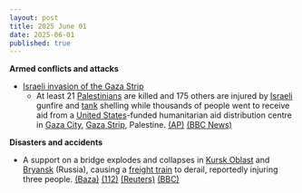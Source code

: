 ```yaml
---
layout: post
title: 2025 June 01
date: 2025-06-01
published: true
---
```



**Armed conflicts and attacks**

* [Israeli invasion of the Gaza Strip](https://en.wikipedia.org/wiki/Israeli_invasion_of_the_Gaza_Strip "Israeli invasion of the Gaza Strip")
  + At least 21 [Palestinians](https://en.wikipedia.org/wiki/Palestinians "Palestinians") are killed and 175 others are injured by [Israeli](https://en.wikipedia.org/wiki/Israel "Israel") gunfire and [tank](https://en.wikipedia.org/wiki/Tank "Tank") shelling while thousands of people went to receive aid from a [United States](https://en.wikipedia.org/wiki/United_States "United States")-funded humanitarian aid distribution centre in [Gaza City](https://en.wikipedia.org/wiki/Gaza_City "Gaza City"), [Gaza Strip](https://en.wikipedia.org/wiki/Gaza_Strip "Gaza Strip"), Palestine. [(AP)](https://apnews.com/article/israel-palestinians-hamas-war-news-hostages-aid-06-01-2025-67688833abb96fc068c42d10da90a0a4) [(BBC News)](https://www.bbc.com/news/articles/c991j01lym3o)

**Disasters and accidents**

* A support on a bridge explodes and collapses in [Kursk Oblast](https://en.wikipedia.org/wiki/Kursk_Oblast "Kursk Oblast") and [Bryansk](https://en.wikipedia.org/wiki/Bryansk "Bryansk") (Russia), causing a [freight train](https://en.wikipedia.org/wiki/Freight_train "Freight train") to derail, reportedly injuring three people. [(Baza)](https://t.me/s/bazabazon) [(112)](https://t.me/s/ENews112) [(Reuters)](https://www.reuters.com/en/bridge-collapses-russias-kursk-region-freight-train-passes-regional-governor-2025-06-01/) [(BBC)](https://www.bbc.com/news/articles/cr7zjy89304o)
